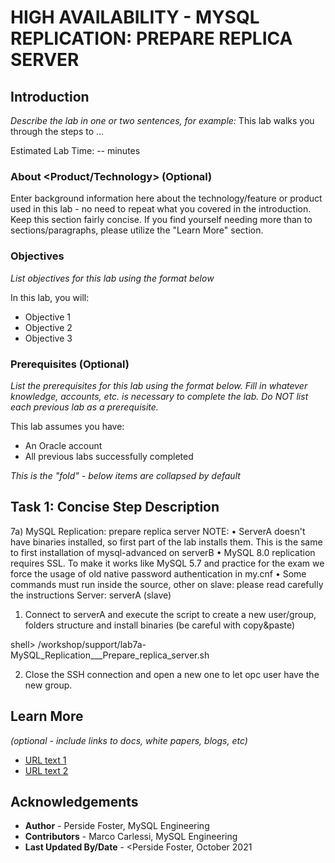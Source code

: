 # HIGH AVAILABILITY - MYSQL REPLICATION: PREPARE REPLICA SERVER

## Introduction

*Describe the lab in one or two sentences, for example:* This lab walks you through the steps to ...

Estimated Lab Time: -- minutes

### About <Product/Technology> (Optional)
Enter background information here about the technology/feature or product used in this lab - no need to repeat what you covered in the introduction. Keep this section fairly concise. If you find yourself needing more than to sections/paragraphs, please utilize the "Learn More" section.

### Objectives

*List objectives for this lab using the format below*

In this lab, you will:
* Objective 1
* Objective 2
* Objective 3

### Prerequisites (Optional)

*List the prerequisites for this lab using the format below. Fill in whatever knowledge, accounts, etc. is necessary to complete the lab. Do NOT list each previous lab as a prerequisite.*

This lab assumes you have:
* An Oracle account
* All previous labs successfully completed


*This is the "fold" - below items are collapsed by default*

## Task 1: Concise Step Description

7a) MySQL Replication: prepare replica server
NOTE: 
•	ServerA doesn't have binaries installed, so first part of the lab installs them. This is the same to first installation of mysql-advanced on serverB
•	MySQL 8.0 replication requires SSL. To make it works like MySQL 5.7 and practice for the exam we force the usage of old native password authentication in my.cnf
•	Some commands must run inside the source, other on slave: please read carefully the instructions
Server: serverA (slave)

1.	Connect to serverA and execute the script to create a new user/group, folders structure and install binaries (be careful with copy&paste)

shell> /workshop/support/lab7a-MySQL_Replication___Prepare_replica_server.sh

2.	Close the SSH connection and open a new one to let opc user have the new group.


## Learn More

*(optional - include links to docs, white papers, blogs, etc)*

* [URL text 1](http://docs.oracle.com)
* [URL text 2](http://docs.oracle.com)

## Acknowledgements
* **Author** - Perside Foster, MySQL Engineering
* **Contributors** -  Marco Carlessi, MySQL Engineering
* **Last Updated By/Date** - <Perside Foster, October 2021
